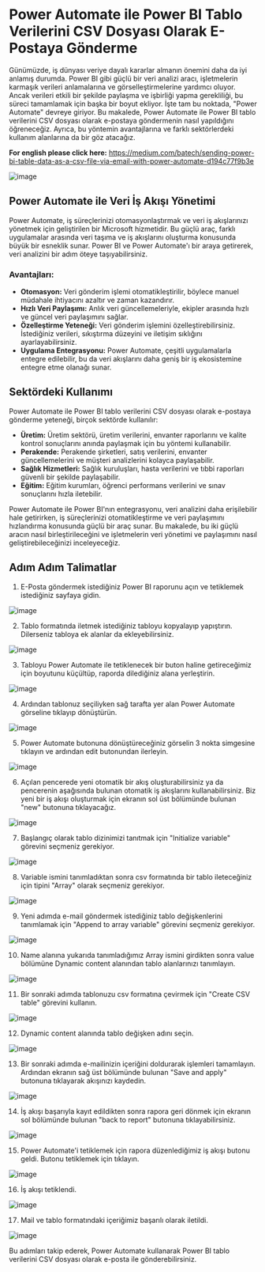 # Power Automate ile Power BI Tablo Verilerini CSV Dosyası Olarak E-Postaya Gönderme

Günümüzde, iş dünyası veriye dayalı kararlar almanın önemini daha da iyi anlamış durumda. Power BI gibi güçlü bir veri analizi aracı, işletmelerin karmaşık verileri anlamalarına ve görselleştirmelerine yardımcı oluyor. Ancak verileri etkili bir şekilde paylaşma ve işbirliği yapma gerekliliği, bu süreci tamamlamak için başka bir boyut ekliyor. İşte tam bu noktada, "Power Automate" devreye giriyor. Bu makalede, Power Automate ile Power BI tablo verilerini CSV dosyası olarak e-postaya göndermenin nasıl yapıldığını öğreneceğiz. Ayrıca, bu yöntemin avantajlarına ve farklı sektörlerdeki kullanım alanlarına da bir göz atacağız.

**For english please click here:** https://medium.com/batech/sending-power-bi-table-data-as-a-csv-file-via-email-with-power-automate-d194c77f9b3e

![image](https://github.com/aysegulyigitbi/Power-Automate/assets/127193220/c322107c-9681-405d-a36f-5f7d8918654f)


## Power Automate ile Veri İş Akışı Yönetimi

Power Automate, iş süreçlerinizi otomasyonlaştırmak ve veri iş akışlarınızı yönetmek için geliştirilen bir Microsoft hizmetidir. Bu güçlü araç, farklı uygulamalar arasında veri taşıma ve iş akışlarını oluşturma konusunda büyük bir esneklik sunar. Power BI ve Power Automate'ı bir araya getirerek, veri analizini bir adım öteye taşıyabilirsiniz.

### Avantajları:

- **Otomasyon:** Veri gönderim işlemi otomatikleştirilir, böylece manuel müdahale ihtiyacını azaltır ve zaman kazandırır.
- **Hızlı Veri Paylaşımı:** Anlık veri güncellemeleriyle, ekipler arasında hızlı ve güncel veri paylaşımını sağlar.
- **Özelleştirme Yeteneği:** Veri gönderim işlemini özelleştirebilirsiniz. İstediğiniz verileri, sıkıştırma düzeyini ve iletişim sıklığını ayarlayabilirsiniz.
- **Uygulama Entegrasyonu:** Power Automate, çeşitli uygulamalarla entegre edilebilir, bu da veri akışlarını daha geniş bir iş ekosistemine entegre etme olanağı sunar.

## Sektördeki Kullanımı

Power Automate ile Power BI tablo verilerini CSV dosyası olarak e-postaya gönderme yeteneği, birçok sektörde kullanılır:

- **Üretim:** Üretim sektörü, üretim verilerini, envanter raporlarını ve kalite kontrol sonuçlarını anında paylaşmak için bu yöntemi kullanabilir.
- **Perakende:** Perakende şirketleri, satış verilerini, envanter güncellemelerini ve müşteri analizlerini kolayca paylaşabilir.
- **Sağlık Hizmetleri:** Sağlık kuruluşları, hasta verilerini ve tıbbi raporları güvenli bir şekilde paylaşabilir.
- **Eğitim:** Eğitim kurumları, öğrenci performans verilerini ve sınav sonuçlarını hızla iletebilir.

Power Automate ile Power BI'nın entegrasyonu, veri analizini daha erişilebilir hale getirirken, iş süreçlerinizi otomatikleştirme ve veri paylaşımını hızlandırma konusunda güçlü bir araç sunar. Bu makalede, bu iki güçlü aracın nasıl birleştirileceğini ve işletmelerin veri yönetimi ve paylaşımını nasıl geliştirebileceğinizi inceleyeceğiz.

## Adım Adım Talimatlar

1. E-Posta göndermek istediğiniz Power BI raporunu açın ve tetiklemek istediğiniz sayfaya gidin.

![image](https://github.com/aysegulyigitbi/Power-Automate/assets/127193220/28cf56cc-5beb-4b61-89e6-38224da8ed81)

2. Tablo formatında iletmek istediğiniz tabloyu kopyalayıp yapıştırın. Dilerseniz tabloya ek alanlar da ekleyebilirsiniz.

![image](https://github.com/aysegulyigitbi/Power-Automate/assets/127193220/9910801d-9983-44d0-983e-ec9993edf017)

3. Tabloyu Power Automate ile tetiklenecek bir buton haline getireceğimiz için boyutunu küçültüp, raporda dilediğiniz alana yerleştirin.

  ![image](https://github.com/aysegulyigitbi/Power-Automate/assets/127193220/45dff9db-b376-4bbf-82f4-0eee087b773d)
  
4. Ardından tablonuz seçiliyken sağ tarafta yer alan Power Automate görseline tıklayıp dönüştürün.

![image](https://github.com/aysegulyigitbi/Power-Automate/assets/127193220/070888c7-b574-43c9-8e7a-029ee43f7bec)

   
5. Power Automate butonuna dönüştüreceğiniz görselin 3 nokta simgesine tıklayın ve ardından edit butonundan ilerleyin.

![image](https://github.com/aysegulyigitbi/Power-Automate/assets/127193220/0c6afdc2-0ae9-4e5d-9a42-81156fa92497)

6. Açılan pencerede yeni otomatik bir akış oluşturabilirsiniz ya da pencerenin aşağısında bulunan otomatik iş akışlarını kullanabilirsiniz.
   Biz yeni bir iş akışı oluşturmak için ekranın sol üst bölümünde bulunan "new" butonuna tıklayacağız.

![image](https://github.com/aysegulyigitbi/Power-Automate/assets/127193220/f275ee22-6cf3-4c21-b149-6147ced1ff53)

7. Başlangıç olarak tablo dizinimizi tanıtmak için "Initialize variable" görevini seçmeniz gerekiyor.

![image](https://github.com/aysegulyigitbi/Power-Automate/assets/127193220/75c7d34b-e3f3-4b1c-9695-3001bfacd1de)

8. Variable ismini tanımladıktan sonra csv formatında bir tablo ileteceğiniz için tipini "Array" olarak seçmeniz gerekiyor.

![image](https://github.com/aysegulyigitbi/Power-Automate/assets/127193220/fda2b0f5-6937-4079-a66a-5d087f19274a)

9. Yeni adımda e-mail göndermek istediğiniz tablo değişkenlerini tanımlamak için "Append to array variable" görevini seçmeniz gerekiyor.

![image](https://github.com/aysegulyigitbi/Power-Automate/assets/127193220/4bd44ae0-ac87-4c97-9490-467e14644615)

10. Name alanına yukarıda tanımladığımız Array ismini girdikten sonra value bölümüne Dynamic content alanından tablo alanlarınızı tanımlayın.

![image](https://github.com/aysegulyigitbi/Power-Automate/assets/127193220/dcf326be-fef8-4a45-a497-96f3dd919ffb)

11. Bir sonraki adımda tablonuzu csv formatına çevirmek için "Create CSV table" görevini kullanın.

![image](https://github.com/aysegulyigitbi/Power-Automate/assets/127193220/43a70fab-ed51-4f0f-8f39-5416787ac39a)

12. Dynamic content alanında tablo değişken adını seçin.

![image](https://github.com/aysegulyigitbi/Power-Automate/assets/127193220/2d4f0a6e-3bf3-4c1a-80b1-7a3682256bd4)

13. Bir sonraki adımda e-mailinizin içeriğini doldurarak işlemleri tamamlayın. Ardından ekranın sağ üst bölümünde bulunan "Save and apply" butonuna tıklayarak akışınızı kaydedin.

![image](https://github.com/aysegulyigitbi/Power-Automate/assets/127193220/32ba920b-6e67-450e-aa0a-2678025bce8d)

14. İş akışı başarıyla kayıt edildikten sonra rapora geri dönmek için ekranın sol bölümünde bulunan "back to report" butonuna tıklayabilirsiniz.

![image](https://github.com/aysegulyigitbi/Power-Automate/assets/127193220/d8c6c579-edd6-4a98-8df4-add255cdcb44)

15. Power Automate'i tetiklemek için rapora düzenlediğimiz iş akışı butonu geldi. Butonu tetiklemek için tıklayın.

![image](https://github.com/aysegulyigitbi/Power-Automate/assets/127193220/0f71f94c-03d1-405f-989f-8c8dbf30da3b)

16. İş akışı tetiklendi.

![image](https://github.com/aysegulyigitbi/Power-Automate/assets/127193220/39b6d250-b257-4837-8f20-2ff17edc5b1f)

17. Mail ve tablo formatındaki içeriğimiz başarılı olarak iletildi.

![image](https://github.com/aysegulyigitbi/Power-Automate/assets/127193220/105dd78c-ff20-48d0-9810-7ba35ebf3978)

Bu adımları takip ederek, Power Automate kullanarak Power BI tablo verilerini CSV dosyası olarak e-posta ile gönderebilirsiniz.
